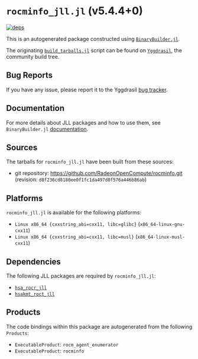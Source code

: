 # `rocminfo_jll.jl` (v5.4.4+0)

[![deps](https://juliahub.com/docs/rocminfo_jll/deps.svg)](https://juliahub.com/ui/Packages/rocminfo_jll/Ee1pL?page=2)

This is an autogenerated package constructed using [`BinaryBuilder.jl`](https://github.com/JuliaPackaging/BinaryBuilder.jl).

The originating [`build_tarballs.jl`](https://github.com/JuliaPackaging/Yggdrasil/blob/aef10b0198a546c1303d58d9120714ae66b924a0/R/rocminfo/rocminfo@5.4.4/build_tarballs.jl) script can be found on [`Yggdrasil`](https://github.com/JuliaPackaging/Yggdrasil/), the community build tree.

## Bug Reports

If you have any issue, please report it to the Yggdrasil [bug tracker](https://github.com/JuliaPackaging/Yggdrasil/issues).

## Documentation

For more details about JLL packages and how to use them, see `BinaryBuilder.jl` [documentation](https://docs.binarybuilder.org/stable/jll/).

## Sources

The tarballs for `rocminfo_jll.jl` have been built from these sources:

* git repository: https://github.com/RadeonOpenCompute/rocminfo.git (revision: `d8f236cd8180ee0f1fc1da497d0f576a446b86ab`)

## Platforms

`rocminfo_jll.jl` is available for the following platforms:

* `Linux x86_64 {cxxstring_abi=cxx11, libc=glibc}` (`x86_64-linux-gnu-cxx11`)
* `Linux x86_64 {cxxstring_abi=cxx11, libc=musl}` (`x86_64-linux-musl-cxx11`)

## Dependencies

The following JLL packages are required by `rocminfo_jll.jl`:

* [`hsa_rocr_jll`](https://github.com/JuliaBinaryWrappers/hsa_rocr_jll.jl)
* [`hsakmt_roct_jll`](https://github.com/JuliaBinaryWrappers/hsakmt_roct_jll.jl)

## Products

The code bindings within this package are autogenerated from the following `Products`:

* `ExecutableProduct`: `rocm_agent_enumerator`
* `ExecutableProduct`: `rocminfo`
